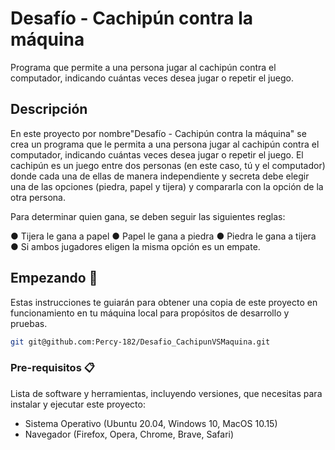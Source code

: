 # Desafío - Cachipún contra la máquina

Programa que permite a una persona jugar al cachipún contra el computador, indicando cuántas veces desea jugar o repetir el juego.

## Descripción

En este proyecto por nombre"Desafío - Cachipún contra la máquina" se crea un programa que le permita a una persona jugar al cachipún contra el computador, indicando cuántas veces desea jugar o repetir el juego. El cachipún es un juego entre dos personas (en este caso, tú y el computador) donde cada una de ellas de manera independiente y secreta debe elegir una
de las opciones (piedra, papel y tijera) y compararla con la opción de la otra persona.

Para determinar quien gana, se deben seguir las siguientes reglas:

● Tijera le gana a papel
● Papel le gana a piedra
● Piedra le gana a tijera
● Si ambos jugadores eligen la misma opción es un empate.

## Empezando 🚀

Estas instrucciones te guiarán para obtener una copia de este proyecto en funcionamiento en tu máquina local para propósitos de desarrollo y pruebas.

```bash
git git@github.com:Percy-182/Desafio_CachipunVSMaquina.git
```

### Pre-requisitos 📋

Lista de software y herramientas, incluyendo versiones, que necesitas para instalar y ejecutar este proyecto:

- Sistema Operativo (Ubuntu 20.04, Windows 10, MacOS 10.15)
- Navegador (Firefox, Opera, Chrome, Brave, Safari)
